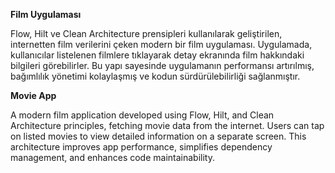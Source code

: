 **Film Uygulaması**  

Flow, Hilt ve Clean Architecture prensipleri kullanılarak geliştirilen, internetten film verilerini çeken modern bir film uygulaması.
Uygulamada, kullanıcılar listelenen filmlere tıklayarak detay ekranında film hakkındaki bilgileri görebilirler.
Bu yapı sayesinde uygulamanın performansı artırılmış, bağımlılık yönetimi kolaylaşmış ve kodun sürdürülebilirliği sağlanmıştır.


**Movie App**  

A modern film application developed using Flow, Hilt, and Clean Architecture principles, fetching movie data from the internet.
Users can tap on listed movies to view detailed information on a separate screen.
This architecture improves app performance, simplifies dependency management, and enhances code maintainability.

